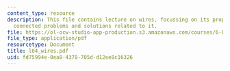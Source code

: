 ```yaml
---
content_type: resource
description: This file contains lecture on wires, focussing on its properties, inter
  connected problems and solutions related to it.
file: https://ol-ocw-studio-app-production.s3.amazonaws.com/courses/6-884-complex-digital-systems-spring-2005/fd75994e0ea84378705dd12ee8c16326_l04_wires.pdf
file_type: application/pdf
resourcetype: Document
title: l04_wires.pdf
uid: fd75994e-0ea8-4378-705d-d12ee8c16326
---
```

